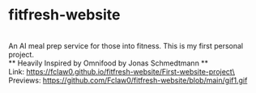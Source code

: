 # fitfresh-website
<br> An AI meal prep service for those into fitness. This is my first personal project.
<br> ** Heavily Inspired by Omnifood by Jonas Schmedtmann **
<br> Link: https://fclaw0.github.io/fitfresh-website/First-website-project\
<br> Previews:
https://github.com/Fclaw0/fitfresh-website/blob/main/gif1.gif

